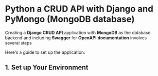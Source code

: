 # Python a CRUD API with Django and PyMongo (MongoDB database)

Creating a **Django CRUD API** application with **MongoDB** as the database backend and including **Swagger** for **OpenAPI documentation** involves several steps

Here's a guide to set up the application:

## 1. Set up Your Environment

